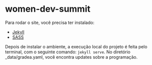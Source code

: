 # women-dev-summit

Para rodar o site, você precisa ter instalado:

- [Jekyll](https://jekyllrb.com/docs/installation/)
- [SASS](http://sass-lang.com/install)

Depois de instalar o ambiente, a execução local do projeto é feita pelo terminal, com o seguinte comando: `jekyll serve`. No diretório _data/gradea.yaml, você encontra updates sobre a programação.
